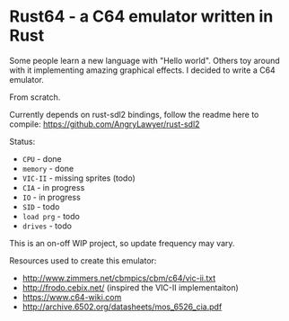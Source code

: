 # Rust64 - a C64 emulator written in Rust
Some people learn a new language with "Hello world". Others toy around with it implementing amazing graphical effects. I decided to write a C64 emulator. 

From scratch. 

Currently depends on rust-sdl2 bindings, follow the readme here to compile: https://github.com/AngryLawyer/rust-sdl2

Status:

- <code>CPU</code>      - done
- <code>memory</code>   - done
- <code>VIC-II</code>   - missing sprites (todo)
- <code>CIA</code>      - in progress
- <code>IO</code>       - in progress
- <code>SID</code>      - todo
- <code>load prg</code> - todo
- <code>drives</code>   - todo


This is an on-off WIP project, so update frequency may vary.

Resources used to create this emulator:

- http://www.zimmers.net/cbmpics/cbm/c64/vic-ii.txt
- http://frodo.cebix.net/ (inspired the VIC-II implementaiton)
- https://www.c64-wiki.com
- http://archive.6502.org/datasheets/mos_6526_cia.pdf
